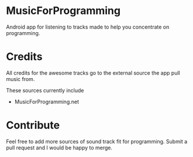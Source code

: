 # MusicForProgramming
Android app for listening to tracks made to help you concentrate on programming.

# Credits
All credits for the awesome tracks go to the external source the app pull music from.

These sources currently include
* MusicForProgramming.net

# Contribute
Feel free to add more sources of sound track fit for programming.
Submit a pull request and I would be happy to merge.



